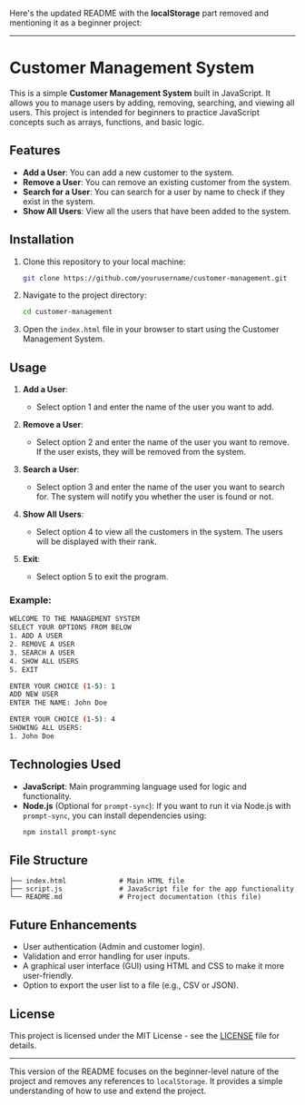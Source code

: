 Here's the updated README with the **localStorage** part removed and mentioning it as a beginner project:

---

# Customer Management System

This is a simple **Customer Management System** built in JavaScript. It allows you to manage users by adding, removing, searching, and viewing all users. This project is intended for beginners to practice JavaScript concepts such as arrays, functions, and basic logic.

## Features

- **Add a User**: You can add a new customer to the system.
- **Remove a User**: You can remove an existing customer from the system.
- **Search for a User**: You can search for a user by name to check if they exist in the system.
- **Show All Users**: View all the users that have been added to the system.

## Installation

1. Clone this repository to your local machine:
   ```bash
   git clone https://github.com/yourusername/customer-management.git
   ```

2. Navigate to the project directory:
   ```bash
   cd customer-management
   ```

3. Open the `index.html` file in your browser to start using the Customer Management System.

## Usage

1. **Add a User**: 
   - Select option 1 and enter the name of the user you want to add.
   
2. **Remove a User**:
   - Select option 2 and enter the name of the user you want to remove. If the user exists, they will be removed from the system.

3. **Search a User**:
   - Select option 3 and enter the name of the user you want to search for. The system will notify you whether the user is found or not.

4. **Show All Users**:
   - Select option 4 to view all the customers in the system. The users will be displayed with their rank.

5. **Exit**:
   - Select option 5 to exit the program.

### Example:
```bash
WELCOME TO THE MANAGEMENT SYSTEM
SELECT YOUR OPTIONS FROM BELOW
1. ADD A USER
2. REMOVE A USER
3. SEARCH A USER
4. SHOW ALL USERS
5. EXIT

ENTER YOUR CHOICE (1-5): 1
ADD NEW USER
ENTER THE NAME: John Doe

ENTER YOUR CHOICE (1-5): 4
SHOWING ALL USERS:
1. John Doe
```

## Technologies Used

- **JavaScript**: Main programming language used for logic and functionality.
- **Node.js** (Optional for `prompt-sync`): If you want to run it via Node.js with `prompt-sync`, you can install dependencies using:
  ```bash
  npm install prompt-sync
  ```

## File Structure

```
├── index.html             # Main HTML file
├── script.js              # JavaScript file for the app functionality
└── README.md              # Project documentation (this file)
```

## Future Enhancements

- User authentication (Admin and customer login).
- Validation and error handling for user inputs.
- A graphical user interface (GUI) using HTML and CSS to make it more user-friendly.
- Option to export the user list to a file (e.g., CSV or JSON).

## License

This project is licensed under the MIT License - see the [LICENSE](LICENSE) file for details.

---

This version of the README focuses on the beginner-level nature of the project and removes any references to `localStorage`. It provides a simple understanding of how to use and extend the project.